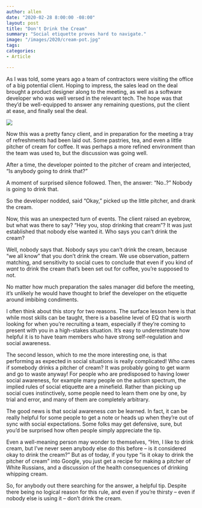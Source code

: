 ```yaml
---
author: allen
date: "2020-02-28 8:00:00 -08:00"
layout: post
title: "Don't Drink the Cream"
summary: "Social etiquette proves hard to navigate."
image: "/images/2020/cream-pot.jpg"
tags:
categories:
- Article

---
```


As I was told, some years ago a team of contractors were visiting the office of a big potential client. Hoping to impress, the sales lead on the deal brought a product designer along to the meeting, as well as a software developer who was well versed in the relevant tech. The hope was that they’d be well-equipped to answer any remaining questions, put the client at ease, and finally seal the deal.

<img src=“/images/2020/cream-pot.jpg”>

Now this was a pretty fancy client, and in preparation for the meeting a tray of refreshments had been laid out. Some pastries, tea, and even a little pitcher of cream for coffee. It was perhaps a more refined environment than the team was used to, but the discussion was going well.

After a time, the developer pointed to the pitcher of cream and interjected, “Is anybody going to drink that?”

A moment of surprised silence followed. Then, the answer: “No..?” Nobody is going to drink that.

So the developer nodded, said “Okay,” picked up the little pitcher, and drank the cream.

Now, this was an unexpected turn of events. The client raised an eyebrow, but what was there to say? “Hey you, stop drinking that cream”? It was just established that nobody else wanted it. Who says you can’t drink the cream?

Well, nobody says that. Nobody says you can’t drink the cream, because “we all know” that you don’t drink the cream. We use observation, pattern matching, and sensitivity to social cues to conclude that even if you kind of *want* to drink the cream that’s been set out for coffee, you’re supposed to not.

No matter how much preparation the sales manager did before the meeting, it’s unlikely he would have thought to brief the developer on the etiquette around imbibing condiments.

I often think about this story for two reasons. The surface lesson here is that while most skills can be taught, there is a baseline level of EQ that is worth looking for when you’re recruiting a team, especially if they’re coming to present with you in a high-stakes situation. It’s easy to underestimate how helpful it is to have team members who have strong self-regulation and social awareness.

The second lesson, which to me the more interesting one, is that performing as expected in social situations is really complicated! Who cares if somebody drinks a pitcher of cream? It was probably going to get warm and go to waste anyway! For people who are predisposed to having lower social awareness, for example many people on the autism spectrum, the implied rules of social etiquette are a minefield. Rather than picking up social cues instinctively, some people need to learn them one by one, by trial and error, and many of them are completely arbitrary.

The good news is that social awareness *can* be learned. In fact, it can be really helpful for some people to get a note or heads up when they’re out of sync with social expectations. Some folks may get defensive, sure, but you’d be surprised how often people simply appreciate the tip.

Even a well-meaning person may wonder to themselves, “Hm, I like to drink cream, but I’ve never seen anybody else do this before – is it considered okay to drink the cream?” But as of today, if you type “is it okay to drink the pitcher of cream” into Google, you just get a recipe for making a pitcher of White Russians, and a discussion of the health consequences of drinking whipping cream.

So, for anybody out there searching for the answer, a helpful tip. Despite there being no logical reason for this rule, and even if you’re thirsty – even if nobody else is using it – don’t drink the cream.
